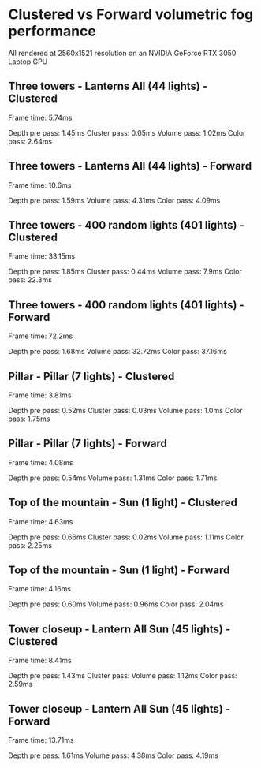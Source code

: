 # Clustered vs Forward volumetric fog performance

All rendered at 2560x1521 resolution on an NVIDIA GeForce RTX 3050 Laptop GPU

## Three towers - Lanterns All (44 lights) - Clustered

Frame time: 5.74ms

Depth pre pass: 1.45ms
Cluster pass: 0.05ms
Volume pass: 1.02ms
Color pass: 2.64ms

## Three towers - Lanterns All (44 lights) - Forward

Frame time: 10.6ms

Depth pre pass: 1.59ms
Volume pass: 4.31ms
Color pass: 4.09ms

## Three towers - 400 random lights (401 lights) - Clustered

Frame time: 33.15ms

Depth pre pass: 1.85ms
Cluster pass: 0.44ms
Volume pass: 7.9ms
Color pass: 22.3ms

## Three towers - 400 random lights (401 lights) - Forward

Frame time: 72.2ms

Depth pre pass: 1.68ms
Volume pass: 32.72ms
Color pass: 37.16ms

## Pillar - Pillar (7 lights) - Clustered

Frame time: 3.81ms

Depth pre pass: 0.52ms
Cluster pass: 0.03ms
Volume pass: 1.0ms
Color pass: 1.75ms

## Pillar - Pillar (7 lights) - Forward

Frame time: 4.08ms

Depth pre pass: 0.54ms
Volume pass: 1.31ms
Color pass: 1.71ms

## Top of the mountain - Sun (1 light) - Clustered

Frame time: 4.63ms

Depth pre pass: 0.66ms
Cluster pass: 0.02ms
Volume pass: 1.11ms
Color pass: 2.25ms

## Top of the mountain - Sun (1 light) - Forward

Frame time: 4.16ms

Depth pre pass: 0.60ms
Volume pass: 0.96ms
Color pass: 2.04ms

## Tower closeup - Lantern All Sun (45 lights) - Clustered

Frame time: 8.41ms

Depth pre pass: 1.43ms
Cluster pass:
Volume pass: 1.12ms
Color pass: 2.59ms

## Tower closeup - Lantern All Sun (45 lights) - Forward

Frame time: 13.71ms

Depth pre pass: 1.61ms
Volume pass: 4.38ms
Color pass: 4.19ms